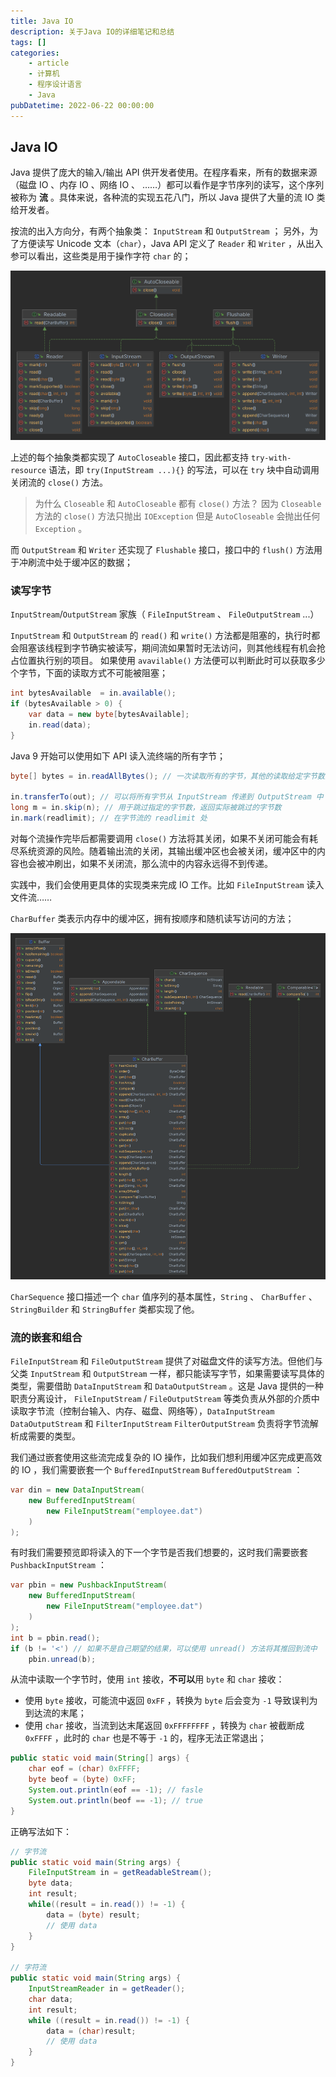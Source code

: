 ```yaml
---
title: Java IO
description: 关于Java IO的详细笔记和总结
tags: []
categories:
    - article
    - 计算机
    - 程序设计语言
    - Java
pubDatetime: 2022-06-22 00:00:00
---
```


## Java IO

Java 提供了庞大的输入/输出 API 供开发者使用。在程序看来，所有的数据来源（磁盘 IO 、内存 IO 、网络 IO 、 ……）都可以看作是字节序列的读写，这个序列被称为 **流** 。具体来说，各种流的实现五花八门，所以 Java 提供了大量的流 IO 类给开发者。

按流的出入方向分，有两个抽象类： `InputStream` 和 `OutputStream` ；
另外，为了方便读写 Unicode 文本（`char`），Java API 定义了 `Reader` 和 `Writer` ，从出入参可以看出，这些类是用于操作字符 `char` 的；

![picture 2](../../../../../assets/images/156ab2410fcc549381cc37ac73843db03da780428721b26b7fd80e5bfc17f84b.png)

上述的每个抽象类都实现了 `AutoCloseable` 接口，因此都支持 `try-with-resource` 语法，即 `try(InputStream ...){}` 的写法，可以在 `try` 块中自动调用关闭流的 `close()` 方法。

> 为什么 `Closeable` 和 `AutoCloseable` 都有 `close()` 方法？
> 因为 `Closeable` 方法的 `close()` 方法只抛出 `IOException` 但是 `AutoCloseable` 会抛出任何 `Exception` 。

而 `OutputStream` 和 `Writer` 还实现了 `Flushable` 接口，接口中的 `flush()` 方法用于冲刷流中处于缓冲区的数据；

### 读写字节

`InputStream`/`OutputStream` 家族（ `FileInputStream` 、 `FileOutputStream` ...）

`InputStream` 和 `OutputStream` 的 `read()` 和 `write()` 方法都是阻塞的，执行时都会阻塞该线程到字节确实被读写，期间流如果暂时无法访问，则其他线程有机会抢占位置执行别的项目。
如果使用 `avavilable()` 方法便可以判断此时可以获取多少个字节，下面的读取方式不可能被阻塞；

```java
int bytesAvailable  = in.available();
if (bytesAvailable > 0) {
    var data = new byte[bytesAvailable];
    in.read(data);
}
```

Java 9 开始可以使用如下 API 读入流终端的所有字节；

```java
byte[] bytes = in.readAllBytes(); // 一次读取所有的字节，其他的读取给定字节数的方法，都是调用 read() 方法，所以每个 InputStream 的子类都只需要重写 read() 方法即可

in.transferTo(out); // 可以将所有字节从 InputStream 传递到 OutputStream 中
long m = in.skip(n); // 用于跳过指定的字节数，返回实际被跳过的字节数
in.mark(readlimit); // 在字节流的 readlimit 处
```

对每个流操作完毕后都需要调用 `close()` 方法将其关闭，如果不关闭可能会有耗尽系统资源的风险。随着输出流的关闭，其输出缓冲区也会被关闭，缓冲区中的内容也会被冲刷出，如果不关闭流，那么流中的内容永远得不到传递。

实践中，我们会使用更具体的实现类来完成 IO 工作。比如 `FileInputStream` 读入文件流……

`CharBuffer` 类表示内存中的缓冲区，拥有按顺序和随机读写访问的方法；

![picture 3](../../../../../assets/images/24808671026264201c60003800b569f61fd30b7f3d742b0dbe9ff57aa08eb103.png)

`CharSequence` 接口描述一个 `char` 值序列的基本属性，`String` 、 `CharBuffer` 、 `StringBuilder` 和 `StringBuffer` 类都实现了他。

### 流的嵌套和组合

`FileInputStream` 和 `FileOutputStream` 提供了对磁盘文件的读写方法。但他们与父类 `InputStream` 和 `OutputStream` 一样，都只能读写字节，如果需要读写具体的类型，需要借助 `DataInputStream` 和 `DataOutputStream` 。这是 Java 提供的一种职责分离设计， `FileInputStream` / `FileOutputStream` 等类负责从外部的介质中读取字节流（控制台输入、内存、磁盘、网络等），`DataInputStream` `DataOutputStream` 和 `FilterInputStream` `FilterOutputStream` 负责将字节流解析成需要的类型。

我们通过嵌套使用这些流完成复杂的 IO 操作，比如我们想利用缓冲区完成更高效的 IO ，我们需要嵌套一个 `BufferedInputStream` `BufferedOutputStream` ：

```java
var din = new DataInputStream(
    new BufferedInputStream(
        new FileInputStream("employee.dat")
    )
);
```

有时我们需要预览即将读入的下一个字节是否我们想要的，这时我们需要嵌套 `PushbackInputStream` ：

```java
var pbin = new PushbackInputStream(
    new BufferedInputStream(
        new FileInputStream("employee.dat")
    )
);
int b = pbin.read();
if (b != '<') // 如果不是自己期望的结果，可以使用 unread() 方法将其推回到流中
    pbin.unread(b);
```

从流中读取一个字节时，使用 `int` 接收，**不可以**用 `byte` 和 `char` 接收：

-   使用 `byte` 接收，可能流中返回 `0xFF` ，转换为 `byte` 后会变为 `-1` 导致误判为到达流的末尾；
-   使用 `char` 接收，当流到达末尾返回 `0xFFFFFFFF` ，转换为 `char` 被截断成 `0xFFFF` ，此时的 `char` 也是不等于 `-1` 的，程序无法正常退出；

```java
public static void main(String[] args) {
    char eof = (char) 0xFFFF;
    byte beof = (byte) 0xFF;
    System.out.println(eof == -1); // fasle
    System.out.println(beof == -1); // true
}
```

正确写法如下：

```java
// 字节流
public static void main(String args) {
    FileInputStream in = getReadableStream();
    byte data;
    int result;
    while((result = in.read()) != -1) {
        data = (byte) result;
        // 使用 data
    }
}

// 字符流
public static void main(String args) {
    InputStreamReader in = getReader();
    char data;
    int result;
    while ((result = in.read()) != -1) {
        data = (char)result;
        // 使用 data
    }
}
```

